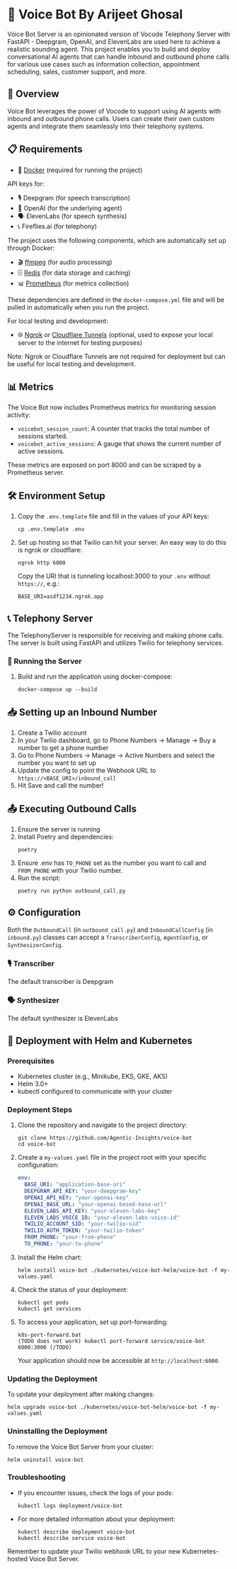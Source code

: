 # 🤖 Voice Bot By Arijeet Ghosal

Voice Bot Server is an opinionated version of Vocode Telephony Server with FastAPI - Deepgram, OpenAI, and ElevenLabs are used here to achieve a realistic sounding agent. This project enables you to build and deploy conversational AI agents that can handle inbound and outbound phone calls for various use cases such as information collection, appointment scheduling, sales, customer support, and more.

## 🌟 Overview

Voice Bot leverages the power of Vocode to support using AI agents with inbound and outbound phone calls. Users can create their own custom agents and integrate them seamlessly into their telephony systems.

## 📋 Requirements

- 🐳 [Docker](https://www.docker.com/) (required for running the project)

API keys for:
   - 🎙️ Deepgram (for speech transcription)
   - 🧠 OpenAI (for the underlying agent)
   - 🗣️ ElevenLabs (for speech synthesis)
   - 📞 Fireflies.ai (for telephony)

The project uses the following components, which are automatically set up through Docker:

- 🎬 [ffmpeg](https://ffmpeg.org/) (for audio processing)
- 🗄️ [Redis](https://redis.io/) (for data storage and caching)
- 📊 [Prometheus](https://prometheus.io/) (for metrics collection)

These dependencies are defined in the `docker-compose.yml` file and will be pulled in automatically when you run the project.

For local testing and development:

- 🌐 [Ngrok](https://ngrok.com/) or [Cloudflare Tunnels](https://www.cloudflare.com/products/tunnel/) (optional, used to expose your local server to the internet for testing purposes)

Note: Ngrok or Cloudflare Tunnels are not required for deployment but can be useful for local testing and development.

## 📊 Metrics

The Voice Bot now includes Prometheus metrics for monitoring session activity:

- `voicebot_session_count`: A counter that tracks the total number of sessions started.
- `voicebot_active_sessions`: A gauge that shows the current number of active sessions.

These metrics are exposed on port 8000 and can be scraped by a Prometheus server.

## 🛠️ Environment Setup

1. Copy the `.env.template` file and fill in the values of your API keys:
   ```
   cp .env.template .env
   ```

2. Set up hosting so that Twilio can hit your server. An easy way to do this is ngrok or cloudflare:
   ```
   ngrok http 6000
   ```
   Copy the URI that is tunneling localhost:3000 to your `.env` without `https://`, e.g.:
   ```
   BASE_URI=asdf1234.ngrok.app
   ```

## 📞 Telephony Server

The TelephonyServer is responsible for receiving and making phone calls. The server is built using FastAPI and utilizes Twilio for telephony services.

### 🚀 Running the Server

1. Build and run the application using docker-compose:
   ```
   docker-compose up --build
   ```

## 📥 Setting up an Inbound Number

1. Create a Twilio account
2. In your Twilio dashboard, go to Phone Numbers -> Manage -> Buy a number to get a phone number
3. Go to Phone Numbers -> Manage -> Active Numbers and select the number you want to set up
4. Update the config to point the Webhook URL to `https://<BASE_URI>/inbound_call`
5. Hit Save and call the number!

## 📤 Executing Outbound Calls

1. Ensure the server is running
2. Install Poetry and dependencies:
   ```
   poetry 
3. Ensure .env has `TO_PHONE` set as the number you want to call and `FROM_PHONE` with your Twilio number.
4. Run the script:
   ```
   poetry run python outbound_call.py
   ```

## ⚙️ Configuration

Both the `OutboundCall` (in `outbound_call.py`) and `InboundCallConfig` (in `inbound.py`) classes can accept a `TranscriberConfig`, `AgentConfig`, or `SynthesizerConfig`. 

### 🎙️ Transcriber
The default transcriber is Deepgram

### 🗣️ Synthesizer
The default synthesizer is ElevenLabs

## 🚀 Deployment with Helm and Kubernetes

### Prerequisites

- Kubernetes cluster (e.g., Minikube, EKS, GKE, AKS)
- Helm 3.0+
- kubectl configured to communicate with your cluster

### Deployment Steps

1. Clone the repository and navigate to the project directory:
   ```
   git clone https://github.com/Agentic-Insights/voice-bot
   cd voice-bot
   ```

2. Create a `my-values.yaml` file in the project root with your specific configuration:
   ```yaml
   env:
     BASE_URI: "application-base-uri"
     DEEPGRAM_API_KEY: "your-deepgram-key"
     OPENAI_API_KEY: "your-openai-key"
     OPENAI_BASE_URL: "your-openai-based-base-url"
     ELEVEN_LABS_API_KEY: "your-eleven-labs-key"
     ELEVEN_LABS_VOICE_ID: "your-eleven-labs-voice-id"
     TWILIO_ACCOUNT_SID: "your-twilio-sid"
     TWILIO_AUTH_TOKEN: "your-twilio-token"
     FROM_PHONE: "your-from-phone"
     TO_PHONE: "your-to-phone"
   ```

3. Install the Helm chart:
   ```
   helm install voice-bot ./kubernetes/voice-bot-helm/voice-bot -f my-values.yaml
   ```

4. Check the status of your deployment:
   ```
   kubectl get pods
   kubectl get services
   ```

5. To access your application, set up port-forwarding:
   ```
   k8s-port-forward.bat
   (TODO does not work) kubectl port-forward service/voice-bot 6000:3000 (/TODO)
   ```
   Your application should now be accessible at `http://localhost:6000`.

### Updating the Deployment

To update your deployment after making changes:

```
helm upgrade voice-bot ./kubernetes/voice-bot-helm/voice-bot -f my-values.yaml
```

### Uninstalling the Deployment

To remove the Voice Bot Server from your cluster:

```
helm uninstall voice-bot
```

### Troubleshooting

- If you encounter issues, check the logs of your pods:
  ```
  kubectl logs deployment/voice-bot
  ```

- For more detailed information about your deployment:
  ```
  kubectl describe deployment voice-bot
  kubectl describe service voice-bot
  ```

Remember to update your Twilio webhook URL to your new Kubernetes-hosted Voice Bot Server.
